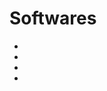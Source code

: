 # Softwares

- <code-review>
- <continuous-integration>
- <version-control>
- <software-development-forge>
